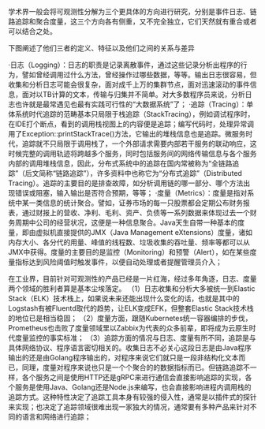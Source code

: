 学术界一般会将可观测性分解为三个更具体的方向进行研究，分别是事件日志、链路追踪和聚合度量，这三个方向各有侧重，又不完全独立，它们天然就有重合或者可以结合之处。

下图阐述了他们三者的定义、特征以及他们之间的关系与差异



·日志（Logging）：日志的职责是记录离散事件，通过这些记录分析出程序的行为，譬如曾经调用过什么方法，曾经操作过哪些数据，等等。输出日志很容易，但收集和分析日志可能会很复杂，面对成千上万的集群节点，面对迅速滚动的事件信息，面对以TB计算的文本，传输与归集并不简单。对大多数程序员来说，分析日志也许就是最常遇见也最有实践可行性的“大数据系统”了；
·追踪（Tracing）：单体系统时代追踪的范畴基本只局限于栈追踪（StackTracing），例如调试程序时，在IDE打个断点，看到的调用栈视图上的内容便是追踪；编写代码时，处理异常调用了Exception::printStackTrace()方法，它输出的堆栈信息也是追踪。微服务时代，追踪就不只局限于调用栈了，一个外部请求需要内部若干服务的联动响应，这时候完整的调用轨迹将跨越多个服务，同时包括服务间的网络传输信息与各个服务内部的调用堆栈信息，因此，分布式系统中的追踪在国内常被称为“全链路追踪”（后文简称“链路追踪”），许多资料中也称它为“分布式追踪”（Distributed Tracing）。追踪的主要目的是排查故障，如分析调用链的哪一部分、哪个方法出现错误或阻塞，输入输出是否符合预期，等等；
·度量（Metrics）：度量是指对系统中某一类信息的统计聚合。譬如，证券市场的每一只股票都会定期公布财务报表，通过财报上的营收、净利、毛利、资产、负债等一系列数据来体现过去一个财务周期中公司的经营状况，这便是一种信息聚合。Java天生自带一种基本的度量，即由虚拟机直接提供的JMX（Java Management eXtensions）度量，诸如内存大小、各分代的用量、峰值的线程数、垃圾收集的吞吐量、频率等都可以从JMX中获得。度量的主要目的是监控（Monitoring）和预警（Alert），如在某些度量指标达到风险阈值时触发事件，以便自动处理或者提醒管理员介入；


在工业界，目前针对可观测性的产品已经是一片红海，经过多年角逐，日志、度量两个领域的胜利者算是基本尘埃落定。
（1）日志收集和分析大多被统一到Elastic Stack（ELK）技术栈上，如果说未来还能出现什么变化的话，也就是其中的Logstash有被Fluentd取代的趋势，让ELK变成EFK，但整套Elastic Stack技术栈的地位已是相当稳固；
（2）度量方面，跟随Kubernetes统一容器编排的步伐，Prometheus也击败了度量领域里以Zabbix为代表的众多前辈，即将成为云原生时代度量监控的事实标准；
（3）追踪方面的情况与日志、度量有所不同，追踪是与具体网络协议、程序语言密切相关的。收集日志不必关心这段日志是由Java程序输出的还是由Golang程序输出的，对程序来说它们就只是一段非结构化文本而已，同理，度量对程序来说也只是一个个聚合的的数据指标而已。但链路追踪不一样，各个服务之间是使用HTTP还是gRPC来进行通信会直接影响追踪的实现，各个服务是使用Java、Golang还是Node.js来编写，也会直接影响进程内调用栈的追踪方式。这种特性决定了追踪工具本身有较强的侵入性，通常是以插件式的探针来实现；也决定了追踪领域很难出现一家独大的情况，通常要有多种产品来针对不同的语言和网络进行追踪；





